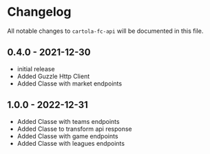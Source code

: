 # Changelog

All notable changes to `cartola-fc-api` will be documented in this file.

## 0.4.0 - 2021-12-30

- initial release
- Added Guzzle Http Client
- Added Classe with market endpoints

## 1.0.0 - 2022-12-31

- Added Classe with teams endpoints
- Added Classe to transform api response
- Added Classe with game endpoints
- Added Classe with leagues endpoints
